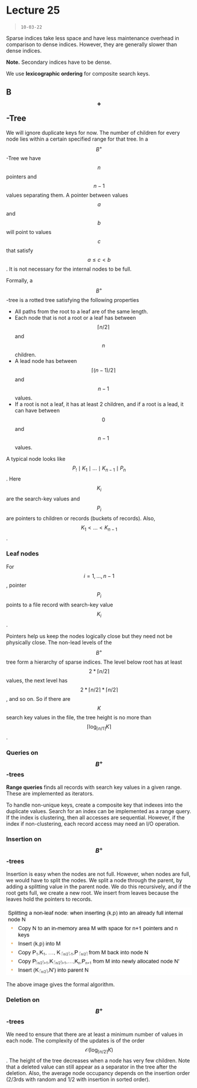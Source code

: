 # Lecture 25

> `10-03-22`

Sparse indices take less space and have less maintenance overhead in comparison to dense indices. However, they are generally slower than dense indices. 

**Note.** Secondary indices have to be dense. 

We use **lexicographic ordering** for composite search keys. 

## B$$^+$$-Tree

We will ignore duplicate keys for now. The number of children for every node lies within a certain specified range for that tree. In a $$B^+$$-Tree we have $$n$$ pointers and $$n-1$$ values separating them. A pointer between values $$a$$ and $$b$$ will point to values $$c$$ that satisfy $$a \leq c < b$$. It is not necessary for the internal nodes to be full.

Formally, a $$B^+$$-tree is a rotted tree satisfying the following properties

- All paths from the root to a leaf are of the same length.
- Each node that is not a root or a leaf has between $$\lceil{n/2}\rceil$$ and $$n$$ children.
- A lead node has between $$\lceil (n - 1)/2 \rceil$$ and $$n - 1$$ values. 
- If a root is not a leaf, it has at least 2 children, and if a root is a lead, it can have between $$0$$ and $$n - 1$$ values.

A typical node looks like $$P_! \mid K_1 \mid \dots \mid K_{n - 1} \mid P_n$$. Here $$K_i$$ are the search-key values and $$P_i$$ are pointers to children or records (buckets of records). Also, $$K_1 < \dots < K_{n - 1}$$.

### Leaf nodes

For $$i = 1, \dots, n - 1$$, pointer $$P_i$$ points to a file record with search-key value $$K_i$$.

Pointers help us keep the nodes logically close but they need not be physically close. The non-lead levels of the $$B^+$$ tree form a hierarchy of sparse indices. The level below root has at least $$2* \lceil n/2 \rceil$$ values, the next level has $$2* \lceil n/2 \rceil* \lceil n/2 \rceil$$, and so on. So if there are $$K$$ search key values in the file, the tree height is no more than $$\lceil \log_{\lceil n/1 \rceil} K\rceil$$.

### Queries on $$B^+$$-trees

**Range queries** finds all records with search key values in a given range. These are implemented as iterators. 

To handle non-unique keys, create a composite key that indexes into the duplicate values. Search for an index can be implemented as a range query. If the index is clustering, then all accesses are sequential. However, if the index if non-clustering, each record access may need an I/O operation.

### Insertion on $$B^+$$-trees

Insertion is easy when the nodes are not full. However, when nodes are full, we would have to split the nodes. We split a node through the parent, by adding a splitting value in the parent node. We do this recursively, and if the root gets full, we create a new root. We insert from leaves because the leaves hold the pointers to records.

![image-20220407164819276](/assets/img/Databases/image-20220407164819276.png)

The above image gives the formal algorithm.

### Deletion on $$B^+$$-trees

We need to ensure that there are at least a minimum number of values in each node. The complexity of the updates is of the order $$\mathcal O( \log_{\lceil n/2 \rceil}K)$$. The height of the tree decreases when a node has very few children. Note that a deleted value can still appear as a separator in the tree after the deletion. Also, the average node occupancy depends on the insertion order (2/3rds with random and 1/2 with insertion in sorted order).